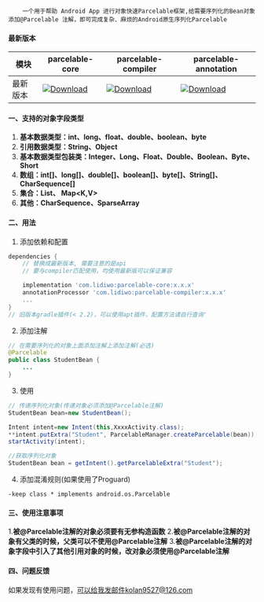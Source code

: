 ```
    一个用于帮助 Android App 进行对象快速Parcelable框架,给需要序列化的Bean对象添加@Parcelable 注解，即可完成复杂、麻烦的Android原生序列化Parcelable
```
#### 最新版本

模块|parcelable-core|parcelable-compiler|parcelable-annotation
---|---|---|---
最新版本|[ ![Download](https://api.bintray.com/packages/lidiwo/Parcelable/parcelable-core/images/download.svg) ](https://bintray.com/lidiwo/Parcelable/parcelable-core/_latestVersion)|[ ![Download](https://api.bintray.com/packages/lidiwo/Parcelable/parcelable-compiler/images/download.svg) ](https://bintray.com/lidiwo/Parcelable/parcelable-compiler/_latestVersion)|[ ![Download](https://api.bintray.com/packages/lidiwo/Parcelable/parcelable-annotation/images/download.svg) ](https://bintray.com/lidiwo/Parcelable/parcelable-annotation/_latestVersion)

#### 一、支持的对象字段类型

1. **基本数据类型：int、long、float、double、boolean、byte**
2. **引用数据类型：String、Object**
3. **基本数据类型包装类：Integer、Long、Float、Double、Boolean、Byte、Short**
4. **数组：int[]、long[]、double[]、boolean[]、byte[]、String[]、CharSequence[]**
5. **集合：List<T>、 Map<K,V>**
6. **其他：CharSequence、SparseArray<T>**

#### 二、用法

1. 添加依赖和配置
``` gradle
dependencies {
    // 替换成最新版本, 需要注意的是api
    // 要与compiler匹配使用，均使用最新版可以保证兼容

    implementation 'com.lidiwo:parcelable-core:x.x.x'
    annotationProcessor 'com.lidiwo:parcelable-compiler:x.x.x'
    ...
}
// 旧版本gradle插件(< 2.2)，可以使用apt插件，配置方法请自行查询'
```

2. 添加注解
``` java
// 在需要序列化的对象上面添加注解上添加注解(必选)
@Parcelable
public class StudentBean {
    ...
}
```

3. 使用
``` java
// 传递序列化对象(传递对象必须添加@Parcelable注解)
StudentBean bean=new StudentBean();

Intent intent=new Intent(this,XxxxActivity.class);
**intent.putExtra("Student", ParcelableManager.createParcelable(bean));**
startActivity(intent);

//获取序列化对象
StudentBean bean = getIntent().getParcelableExtra("Student");
```

4. 添加混淆规则(如果使用了Proguard)
```
-keep class * implements android.os.Parcelable
```

#### 三、使用注意事项

1.**被@Parcelable注解的对象必须要有无参构造函数**
2.**被@Parcelable注解的对象有父类的时候，父类可以不使用@Parcelable注解**
3.**被@Parcelable注解的对象字段中引入了其他引用对象的时候，改对象必须使用@Parcelable注解**

#### 四、问题反馈

 如果发现有使用问题，可以给我发邮件kolan9527@126.com






